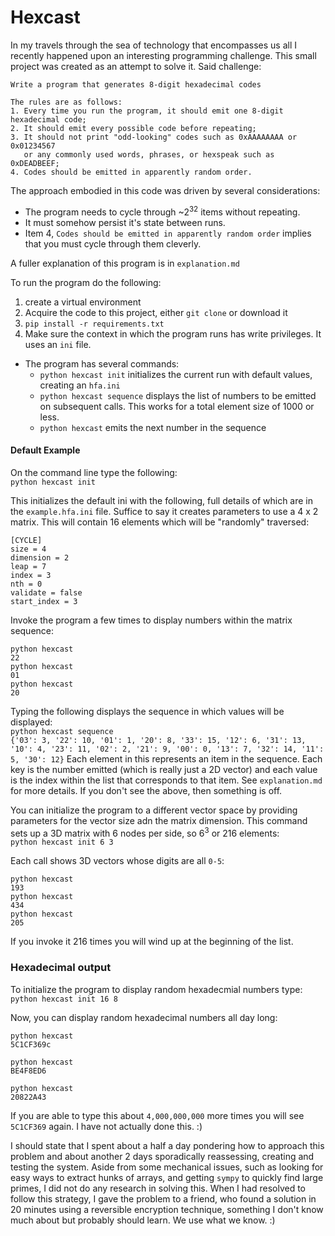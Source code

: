# Hexcast
In my travels through the sea of technology that encompasses us all I recently happened upon an interesting programming challenge. This small project was created as an attempt to solve it. Said challenge: 


```
Write a program that generates 8-digit hexadecimal codes

The rules are as follows:
1. Every time you run the program, it should emit one 8-digit hexadecimal code;
2. It should emit every possible code before repeating;
3. It should not print "odd-looking" codes such as 0xAAAAAAAA or 0x01234567 
   or any commonly used words, phrases, or hexspeak such as 0xDEADBEEF;
4. Codes should be emitted in apparently random order.
```

The approach embodied in this code was driven by several considerations:
* The program needs to cycle through ~2<sup>32</sup> items without repeating.
* It must somehow persist it's state between runs.
* Item 4, `Codes should be emitted in apparently random order` implies that you must cycle through them cleverly.

A fuller explanation of this program is in `explanation.md`

To run the program do the following:
1. create a virtual environment
2. Acquire the code to this project, either `git clone` or download it
3. `pip install -r requirements.txt`
4. Make sure the context in which the program runs has write privileges. It uses an `ini` file.

* The program has several commands:
  * `python hexcast init` initializes the current run with default values, creating an `hfa.ini`
  * `python hexcast sequence` displays the list of numbers to be emitted on subsequent calls. This works for a total element size of 1000 or less.
  * `python hexcast` emits the next number in the sequence

#### Default Example
On the command line type the following:<br>
`python hexcast init`<br>

This initializes the default ini with the following, full details of which are in the `example.hfa.ini` file. Suffice to say it creates parameters to use a 4 x 2 matrix. This will contain 16 elements which will be "randomly" traversed:
```
[CYCLE]
size = 4
dimension = 2
leap = 7
index = 3
nth = 0
validate = false
start_index = 3
```
Invoke the program a few times to display numbers within the matrix sequence:
```
python hexcast
22
python hexcast
01
python hexcast
20
```
Typing the following displays the sequence in which values will be displayed:<br>
`python hexcast sequence`<br>
`{'03': 3, '22': 10, '01': 1, '20': 8, '33': 15, '12': 6, '31': 13, '10': 4, '23': 11, '02': 2, '21': 9, '00': 0, '13': 7, '32': 14, '11': 5, '30': 12}`
Each element in this represents an item in the sequence. Each key is the number emitted (which is really just a 2D vector) and each value is the index within the list that corresponds to that item. See `explanation.md` for more details. If you don't see the above, then something is off.


You can initialize the program to a different vector space by providing parameters for the vector size adn the matrix dimension. This command sets up a 3D matrix with 6 nodes per side, so 6<sup>3</sup> or 216 elements:<br>
`python hexcast init 6 3`

Each call shows 3D vectors whose digits are all `0-5`:<br>
```
python hexcast
193
python hexcast
434
python hexcast
205
```
If you invoke it 216 times you will wind up at the beginning of the list.

### Hexadecimal output
To initialize the program to display random hexadecmial numbers type:<br>
`python hexcast init 16 8`

Now, you can display random hexadecimal numbers all day long:<br>
```
python hexcast
5C1CF369c

python hexcast
BE4F8ED6

python hexcast
20822A43
```
If you are able to type this about `4,000,000,000` more times you will see `5C1CF369` again. I have not actually done this. :)


I should state that I spent about a half a day pondering how to approach this problem 
and about another 2 days sporadically reassessing, creating and testing the system. Aside from some mechanical issues, 
such as looking for easy ways to extract hunks of arrays, and getting `sympy` to quickly find large primes,
I did not do any research in solving this. When I had resolved to follow this strategy, I gave the problem to a friend, 
who found a solution in 20 minutes using a reversible encryption technique, something I don't know much about but probably should learn.
We use what we know. :)
